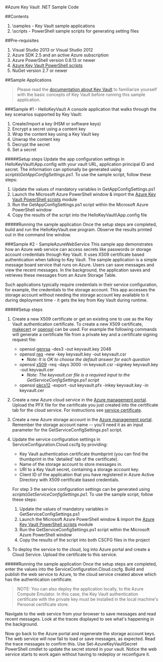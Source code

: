 #Azure Key Vault .NET Sample Code

##Contents
1. \samples - Key Vault sample applications 
1. \scripts - PowerShell sample scripts for generating setting files 

##Pre-requisites
1. Visual Studio 2013 or Visual Studio 2012
2. Azure SDK 2.5 and an active Azure subscription
3. Azure PowerShell version 0.8.13 or newer
4. [Azure Key Vault PowerShell scripts][1]
5. NuGet version 2.7 or newer

##Sample Applications
> Please read the [documentation about Key Vault][2] to familiarize yourself with the basic concepts of Key Vault before running this sample application.

###Sample #1 - HelloKeyVault
A console application that walks through the key scenarios supported by Key Vault:

  1. Create/Import a key (HSM or software keys)
  2. Encrypt a secret using a content key
  3. Wrap the content key using a Key Vault key
  4. Unwrap the content key
  5. Decrypt the secret
  6. Set a secret

#####Setup steps
Update the app configuration settings in HelloKeyVault\App.config with your vault URL, application principal ID and secret. The information can optionally be generated using *scripts\GetAppConfigSettings.ps1*. To use the sample script, follow these steps:

 1. Update the values of mandatory variables in GetAppConfigSettings.ps1
 2. Launch the Microsoft Azure PowerShell window & import the [Azure Key Vault PowerShell scripts][1] module
 3. Run the GetAppConfigSettings.ps1 script within the Microsoft Azure PowerShell window
 4. Copy the results of the script into the HelloKeyVault\App.config file

#####Running the sample application
Once the setup steps are completed, build and run the HelloKeyVault.exe program.  Observe the results printed out in the command line window.

###Sample #2 - SampleAzureWebService
This sample app demonstrates how an Azure web service can access secrets like passwords or storage account credentials through Key Vault. It uses X509 certificate based authentication when talking to Key Vault. The sample application is a simple message board service that runs on Azure. Users can save messages and view the recent messages. In the background, the application saves and retrieves these messages from an Azure Storage Table. 

Such applications typically require credentials in their service configuration, for example, the credentials to the storage account. This app accesses the storage account without needing the storage account key available to it during deployment time - it gets the key from Key Vault during runtime.

#####Setup steps
1. Create a new X509 certificate or get an existing one to use as the Key Vault authentication certificate. To create a new X509 certificate, [makecert][8] or [openssl][3] can be used. For example the following commands will generate a certificate file from a private key and a certificate signing request file:
	- openssl [genrsa][4] -des3 -out keyvault.key 2048
	- openssl [req][5] -new -key keyvault.key -out keyvault.csr
		- *Note: It is OK to choose the default answer for each question*
	- openssl [x509][6] -req -days 3000 -in keyvault.csr -signkey keyvault.key -out keyvault.cer
		- *Note:  The keyvault.cer file is a required input to the GetServiceConfigSettings.ps1 script* 
	- openssl [pkcs12][7] -export -out keyvault.pfx -inkey keyvault.key -in keyvault.cer
1. Create a new Azure cloud service in the [Azure management portal][10].  Upload the PFX file for the certificate you just created into the certificate tab for the cloud service. For instructions see [service certificate][9].
1. Create a new Azure storage account in the [Azure management portal][10].  Remember the storage account name -- you'll need it as an input parameter for the GetServiceConfigSettings.ps1 script.
1. Update the service configuration settings in ServiceConfiguration.Cloud.cscfg by providing:
	- Key Vault authentication certificate thumbprint (you can find the thumbprint in the 'detailed' tab of the certificate).
	- Name of the storage account to store messages in.
	- URI to a Key Vault secret, containing a storage account key. 
	- Client ID of the application that you have registered in Azure Active Directory with X509 certificate based credentials.
   
	For step 3 the service configuration settings can be generated using *scripts\GetServiceConfigSettings.ps1*. To use the sample script, follow these steps:

	 1. Update the values of mandatory variables in GetServiceConfigSettings.ps1
	 2. Launch the Microsoft Azure PowerShell window & import the [Azure Key Vault PowerShell scripts][1] module
	 3. Run the GetServiceConfigSettings.ps1 script within the Microsoft Azure PowerShell window
	 4. Copy the results of the script into both CSCFG files in the project

1. To deploy the service to the cloud, log into Azure portal and create a Cloud Service. Upload the certificate to this service.

#####Running the sample application
Once the setup steps are completed, enter the values into the ServiceConfiguration.Cloud.cscfg. Build and publish the web service to Azure, to the cloud service created above which has the authentication certificate.

>NOTE: You can also deploy the application locally, to the Azure Compute Emulator. In this case, the Key Vault authentication certificate with the private key must be installed in the local machine's Personal certificate store.

Navigate to the web service from your browser to save messages and read recent messages. Look at the traces displayed to see what's happening in the background.

Now go back to the Azure portal and regenerate the storage account keys. The web service will now fail to load or save messages, as expected. Read the trace messages to confirm this. Use Set-AzureKeyVaultSecret PowerShell cmdlet to update the secret stored in your vault. Notice the web service starts to work again without having to redeploy or reconfigure it.

[1]: http://go.microsoft.com/fwlink/?LinkId=521539
[2]: http://go.microsoft.com/fwlink/?LinkID=512410 
[3]: http://www.openssl.org/related/binaries.html
[4]: https://www.openssl.org/docs/apps/genrsa.html
[5]: https://www.openssl.org/docs/apps/req.html
[6]: https://www.openssl.org/docs/apps/x509.html
[7]: https://www.openssl.org/docs/apps/pkcs12.html
[8]: http://msdn.microsoft.com/en-us/library/vstudio/bfsktky3(v=vs.100).aspx
[9]: http://msdn.microsoft.com/en-us/library/azure/gg981929.aspx
[10]: http://manage.windowsazure.com
